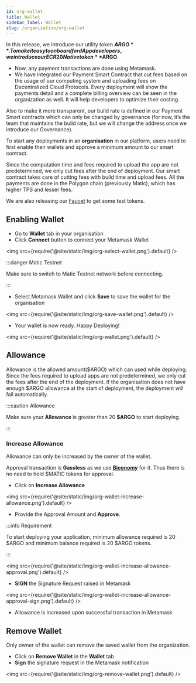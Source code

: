```yaml
---
id: org-wallet
title: Wallet
sidebar_label: Wallet
slug: /organization/org-wallet
---
```


In this release, we introduce our utility token **$ARGO**. To make it easy to onboard for dApp developers, we introduce our ECR20 Native token **$ARGO**.

- Now, any payment transactions are done using Metamask.
- We have integrated our Payment Smart Contract that cut fees based on the usage of our computing system and uploading fees on Decentralized Cloud Protocols. Every deployment will show the payments detail and a complete billing overview can be seen in the organization as well. It will help developers to optimize their costing.

Also to make it more transparent, our build rate is defined in our Payment Smart contracts which can only be changed by governance (for now, it’s the team that maintains the build rate, but we will change the address once we introduce our Governance).

To start any deployments in an **organisation** in our platform, users need to first enable their wallets and approve a minimum amount to our smart contract.

Since the computation time and fees required to upload the app are not predetermined, we only cut fees after the end of deployment. Our smart contract takes care of cutting fees with build time and upload fees. All the payments are done in the Polygon chain (previously Matic), which has higher TPS and lesser fees.

We are also releasing our [Faucet](https://faucet.argoapp.live/) to get some test tokens.

## Enabling Wallet

- Go to **Wallet** tab in your organisation
- Click **Connect** button to connect your Metamask Wallet

<img src={require('@site/static/img/org-select-wallet.png').default} />

:::danger Matic Testnet

Make sure to switch to Matic Testnet network before connecting.

:::

- Select Metamask Wallet and click **Save** to save the wallet for the organisation

<img src={require('@site/static/img/org-save-wallet.png').default} />

- Your wallet is now ready. Happy Deploying!

<img src={require('@site/static/img/org-wallet.png').default} />

## Allowance

Allowance is the allowed amount($ARGO) which can used while deploying. Since the fees required to upload apps are not predetermined, we only cut the fees after the end of the deployment.
If the organisation does not have enough $ARGO allowance at the start of deployment, the deployment will fail automatically.

:::caution Allowance

Make sure your **Allowance** is greater than 20 **$ARGO** to start deploying.

:::

### Increase Allowance

Allowance can only be increased by the owner of the wallet.

Approval transaction is **Gassless** as we use [**Biconomy**](https://biconomy.io/) for it. Thus there is no need to hold $MATIC tokens for approval.

- Click on **Increase Allowance**

<img src={require('@site/static/img/org-wallet-increase-allowance.png').default} />

- Provide the Approval Amount and **Approve**.

:::info Requirement

To start deploying your application, minimum allowance required is 20 $ARGO and minimum balance required is 20 $ARGO tokens.

:::

<img src={require('@site/static/img/org-wallet-increase-allowance-approval.png').default} />

- **SIGN** the Signature Request raised in Metamask

<img src={require('@site/static/img/org-wallet-increase-allowance-approval-sign.png').default} />

- Allowance is increased upon successful transaction in Metamask

## Remove Wallet

Only owner of the wallet can remove the saved wallet from the organization.

- Click on **Remove Wallet** in the **Wallet** tab
- **Sign** the signature request in the Metamask notification

<img src={require('@site/static/img/org-remove-wallet.png').default} />